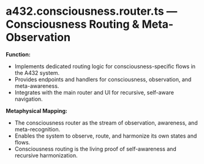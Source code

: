 # a432.consciousness.router.ts — Consciousness Routing & Meta-Observation

**Function:**
- Implements dedicated routing logic for consciousness-specific flows in the A432 system.
- Provides endpoints and handlers for consciousness, observation, and meta-awareness.
- Integrates with the main router and UI for recursive, self-aware navigation.

**Metaphysical Mapping:**
- The consciousness router as the stream of observation, awareness, and meta-recognition.
- Enables the system to observe, route, and harmonize its own states and flows.
- Consciousness routing is the living proof of self-awareness and recursive harmonization. 